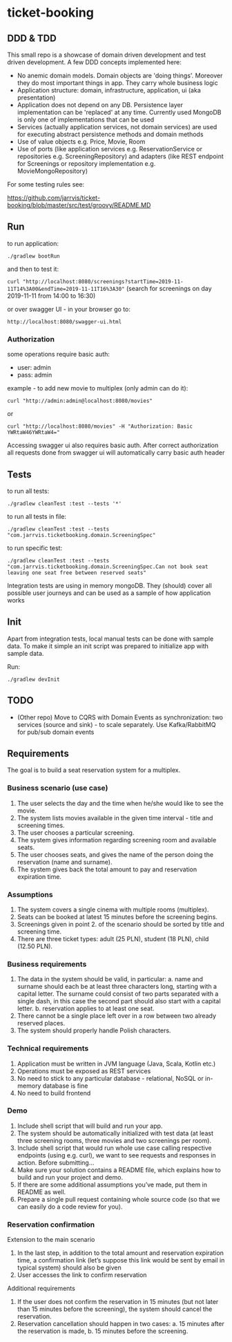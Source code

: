 # ticket-booking

## DDD & TDD

This small repo is a showcase of domain driven development and test driven development. A few DDD concepts implemented here:

- No anemic domain models. Domain objects are 'doing things'. Moreover they do most important things in app. They carry whole business logic
- Application structure: domain, infrastructure, application, ui (aka presentation)
- Application does not depend on any DB. Persistence layer implementation can be 'replaced' at any time. Currently used MongoDB is only one of implementations that can be used
- Services (actually application services, not domain services) are used for executing abstract persistence methods and domain methods
- Use of value objects e.g. Price, Movie, Room
- Use of ports (like application services e.g. ReservationService or repositories e.g. ScreeningRepository) and adapters (like REST endpoint for Screenings or repository implementation e.g. MovieMongoRepository)

For some testing rules see:

https://github.com/jarrvis/ticket-booking/blob/master/src/test/groovy/README.MD

## Run

to run application:

`./gradlew bootRun`

and then to test it:

`curl "http://localhost:8080/screenings?startTime=2019-11-11T14%3A00&endTime=2019-11-11T16%3A30"`
(search for screenings on day 2019-11-11 from 14:00 to 16:30)

or over swagger UI - in your browser go to:

`http://localhost:8080/swagger-ui.html`

### Authorization

some operations require basic auth:

 - user: admin
 - pass: admin
 
 example - to add new movie to multiplex (only admin can do it):
 
 `curl "http://admin:admin@localhost:8080/movies"`
 
 or
 
 `curl "http://localhost:8080/movies" -H "Authorization: Basic YWRtaW46YWRtaW4="`

Accessing swagger ui also requires basic auth. After correct authorization all requests done from swagger ui will automatically carry basic auth header


## Tests

to run all tests:

`./gradlew cleanTest :test --tests '*'`

to run all tests in file:

`./gradlew cleanTest :test --tests "com.jarrvis.ticketbooking.domain.ScreeningSpec"`

to run specific test:

`./gradlew cleanTest :test --tests "com.jarrvis.ticketbooking.domain.ScreeningSpec.Can not book seat leaving one seat free between reserved seats"`

Integration tests are using in memory mongoDB. They (should) cover all possible user journeys and can be used as a sample of how application works

## Init

Apart from integration tests, local manual tests can be done with sample data. To make it simple an init script was prepared to initialize app with sample data.

Run:

`./gradlew devInit`

## TODO

- (Other repo) Move to CQRS with Domain Events as synchronization: two services (source and sink) - to scale separately. Use Kafka/RabbitMQ for pub/sub domain events


## Requirements

The goal is to build a seat reservation system for a multiplex.
### Business scenario (use case)
1. The user selects the day and the time when he/she would like to see the movie.
2. The system lists movies available in the given time interval - title and screening
times.
3. The user chooses a particular screening.
4. The system gives information regarding screening room and available seats.
5. The user chooses seats, and gives the name of the person doing the reservation
(name and surname).
6. The system gives back the total amount to pay and reservation expiration time.
### Assumptions
1. The system covers a single cinema with multiple rooms (multiplex).
2. Seats can be booked at latest 15 minutes before the screening begins.
3. Screenings given in point 2. of the scenario should be sorted by title and screening
time.
4. There are three ticket types: adult (25 PLN), student (18 PLN), child (12.50 PLN).
### Business requirements
1. The data in the system should be valid, in particular:
a. name and surname should each be at least three characters long, starting
with a capital letter. The surname could consist of two parts separated with a
single dash, in this case the second part should also start with a capital letter.
b. reservation applies to at least one seat.
2. There cannot be a single place left over in a row between two already reserved
places.
3. The system should properly handle Polish characters.
### Technical requirements
1. Application must be written in JVM language (Java, Scala, Kotlin etc.)
2. Operations must be exposed as REST services
3. No need to stick to any particular database - relational, NoSQL or in-memory
database is fine
4. No need to build frontend
### Demo
1. Include shell script that will build and run your app.
2. The system should be automatically initialized with test data (at least three screening
rooms, three movies and two screenings per room).
3. Include shell script that would run whole use case calling respective endpoints (using
e.g. curl), we want to see requests and responses in action.
Before submitting…
1. Make sure your solution contains a README file, which explains how to build and
run your project and demo.
2. If there are some additional assumptions you’ve made, put them in README as well.
3. Prepare a single pull request containing whole source code (so that we can easily do
a code review for you).
### Reservation confirmation
Extension to the main scenario
1. In the last step, in addition to the total amount and reservation expiration time, a
confirmation link (let’s suppose this link would be sent by email in typical system)
should also be given
2. User accesses the link to confirm reservation

Additional requirements
1. If the user does not confirm the reservation in 15 minutes (but not later than 15
minutes before the screening), the system should cancel the reservation.
2. Reservation cancellation should happen in two cases:
a. 15 minutes after the reservation is made,
b. 15 minutes before the screening.